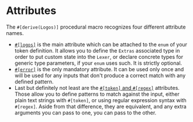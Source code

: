 # Attributes

The `#[derive(Logos)]` procedural macro recognizes four different attribute
names.

+ [`#[logos]`](./attributes/logos.md) is the main attribute which can be
  attached to the `enum` of your token definition. It allows you to define the
  `Extras` associated type in order to put custom state into the `Lexer`, or
  declare concrete types for generic type parameters, if your `enum` uses such.
  It is strictly optional.
+ [`#[error]`](./attributes/error.md) is the only mandatory attribute. It
  can be used only once and will be used for any inputs that don't produce a
  correct match with any defined pattern.
+ Last but definitely not least are the [`#[token]` and `#[regex]`](./attributes/token_and_regex.md)
  attributes. Those allow you to define patterns to match against the input,
  either plain text strings with `#[token]`, or using regular expression
  syntax with `#[regex]`. Aside from that difference, they are equivalent,
  and any extra arguments you can pass to one, you can pass to the other.
